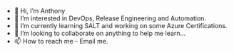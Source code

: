 - 👋 Hi, I’m Anthony
- 👀 I’m interested in DevOps, Release Engineering and Automation.
- 🌱 I’m currently learning SALT and working on some Azure Certifications.
- 💞️ I’m looking to collaborate on anything to help me learn...
- 📫 How to reach me - Email me.

<!---
siciliaf1320/siciliaf1320 is a ✨ special ✨ repository because its `README.md` (this file) appears on your GitHub profile.
You can click the Preview link to take a look at your changes.
--->
